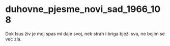 # duhovne_pjesme_novi_sad_1966_108
Dok Isus živ je moj spas mi daje svoj, nek strah i briga bježi sva, ne bojim se već zla.